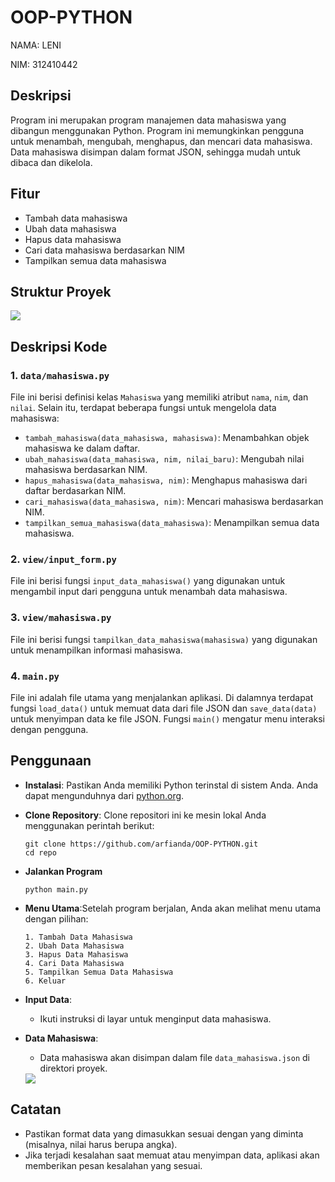 # OOP-PYTHON

NAMA: LENI

NIM: 312410442

## Deskripsi
Program ini merupakan program manajemen data mahasiswa yang dibangun menggunakan Python. Program ini memungkinkan pengguna untuk menambah, mengubah, menghapus, dan mencari data mahasiswa. Data mahasiswa disimpan dalam format JSON, sehingga mudah untuk dibaca dan dikelola.

## Fitur
- Tambah data mahasiswa
- Ubah data mahasiswa
- Hapus data mahasiswa
- Cari data mahasiswa berdasarkan NIM
- Tampilkan semua data mahasiswa

## Struktur Proyek

<img src="image.png">

## Deskripsi Kode

### 1. `data/mahasiswa.py`

File ini berisi definisi kelas `Mahasiswa` yang memiliki atribut `nama`, `nim`, dan `nilai`. Selain itu, terdapat beberapa fungsi untuk mengelola data mahasiswa:

- `tambah_mahasiswa(data_mahasiswa, mahasiswa)`: Menambahkan objek mahasiswa ke dalam daftar.
- `ubah_mahasiswa(data_mahasiswa, nim, nilai_baru)`: Mengubah nilai mahasiswa berdasarkan NIM.
- `hapus_mahasiswa(data_mahasiswa, nim)`: Menghapus mahasiswa dari daftar berdasarkan NIM.
- `cari_mahasiswa(data_mahasiswa, nim)`: Mencari mahasiswa berdasarkan NIM.
- `tampilkan_semua_mahasiswa(data_mahasiswa)`: Menampilkan semua data mahasiswa.

### 2. `view/input_form.py`

File ini berisi fungsi `input_data_mahasiswa()` yang digunakan untuk mengambil input dari pengguna untuk menambah data mahasiswa.

### 3. `view/mahasiswa.py`

File ini berisi fungsi `tampilkan_data_mahasiswa(mahasiswa)` yang digunakan untuk menampilkan informasi mahasiswa.

### 4. `main.py`

File ini adalah file utama yang menjalankan aplikasi. Di dalamnya terdapat fungsi `load_data()` untuk memuat data dari file JSON dan `save_data(data)` untuk menyimpan data ke file JSON. Fungsi `main()` mengatur menu interaksi dengan pengguna.


## Penggunaan
- **Instalasi**: Pastikan Anda memiliki Python terinstal di sistem Anda. Anda dapat mengunduhnya dari [python.org](https://www.python.org/downloads/).

- **Clone Repository**: Clone repositori ini ke mesin lokal Anda menggunakan perintah berikut:
   ```
   git clone https://github.com/arfianda/OOP-PYTHON.git
   cd repo
   ```

- **Jalankan Program**

    ```
    python main.py
    ```

- **Menu Utama**:Setelah program berjalan, Anda akan melihat menu utama dengan pilihan:
    ```
    1. Tambah Data Mahasiswa
    2. Ubah Data Mahasiswa
    3. Hapus Data Mahasiswa
    4. Cari Data Mahasiswa
    5. Tampilkan Semua Data Mahasiswa
    6. Keluar
    ```

- **Input Data**:
    - Ikuti instruksi di layar untuk menginput data mahasiswa.

- **Data Mahasiswa**:
    - Data mahasiswa akan disimpan dalam file `data_mahasiswa.json` di direktori proyek.
    <img src="data_mahasiswa.png">


## Catatan

- Pastikan format data yang dimasukkan sesuai dengan yang diminta (misalnya, nilai harus berupa angka).
- Jika terjadi kesalahan saat memuat atau menyimpan data, aplikasi akan memberikan pesan kesalahan yang sesuai.



